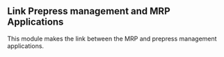 Link Prepress management and MRP Applications
-----------------------------------------------
This module makes the link between the MRP and prepress management applications.



